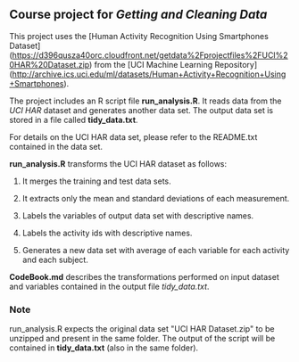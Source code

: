## Course project for _Getting and Cleaning Data_

This project uses the [Human Activity Recognition Using Smartphones Dataset] (https://d396qusza40orc.cloudfront.net/getdata%2Fprojectfiles%2FUCI%20HAR%20Dataset.zip) from the [UCI Machine Learning Repository] (http://archive.ics.uci.edu/ml/datasets/Human+Activity+Recognition+Using+Smartphones). 

The project includes an R script file **run_analysis.R**. It reads data from the _UCI HAR_ dataset and generates another data set. The output data set is stored in a file called **tidy_data.txt**. 

For details on the UCI HAR data set, please refer to the README.txt contained in the data set.

**run_analysis.R** transforms the UCI HAR dataset as follows:

1. It merges the training and test data sets.

2. It extracts only the mean and standard deviations of each measurement.

3. Labels the variables of output data set with descriptive names.

4. Labels the activity ids with descriptive names.

5. Generates a new data set with average of each variable for each activity and each subject.

**CodeBook.md** describes the transformations performed on input dataset and variables contained in the output file _tidy_data.txt_.

### Note
run_analysis.R expects the original data set "UCI HAR Dataset.zip" to be unzipped and present in the same folder. The output of the script will be contained in **tidy_data.txt** (also in the same folder).
